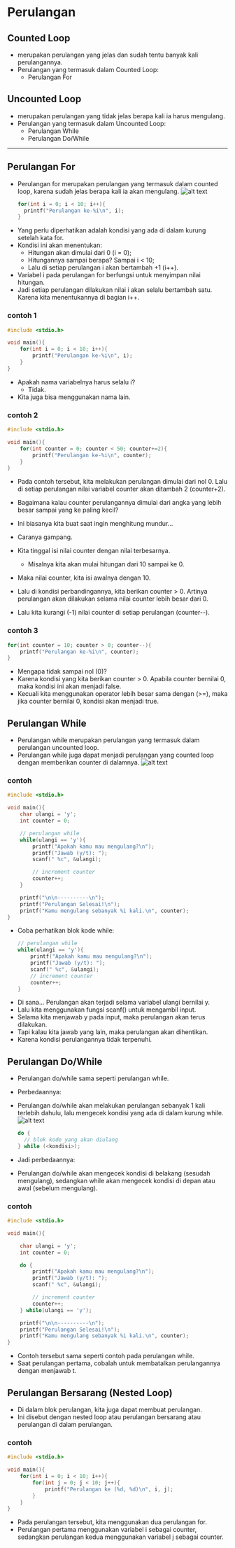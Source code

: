 # Perulangan
## Counted Loop
- merupakan perulangan yang jelas dan sudah tentu banyak kali perulangannya.
- Perulangan yang termasuk dalam Counted Loop:
  - Perulangan For

## Uncounted Loop
- merupakan perulangan yang tidak jelas berapa kali ia harus mengulang.
- Perulangan yang termasuk dalam Uncounted Loop:
  - Perulangan While
  - Perulangan Do/While

---
## Perulangan For
- Perulangan for merupakan perulangan yang termasuk dalam counted loop, karena sudah jelas berapa kali ia akan mengulang.
  ![alt text](docs/images/image-1.png)
  ```c
  for(int i = 0; i < 10; i++){
    printf("Perulangan ke-%i\n", i);
  }
  ```
- Yang perlu diperhatikan adalah kondisi yang ada di dalam kurung setelah kata for.
- Kondisi ini akan menentukan:
  - Hitungan akan dimulai dari 0 (i = 0);
  - Hitungannya sampai berapa? Sampai i < 10;
  - Lalu di setiap perulangan i akan bertambah +1 (i++).
- Variabel i pada perulangan for berfungsi untuk menyimpan nilai hitungan.
- Jadi setiap perulangan dilakukan nilai i akan selalu bertambah satu. Karena kita menentukannya di bagian i++.

### contoh 1
```c
#include <stdio.h>

void main(){
    for(int i = 0; i < 10; i++){
        printf("Perulangan ke-%i\n", i);
    }
}
```

- Apakah nama variabelnya harus selalu i?
  - Tidak.
- Kita juga bisa menggunakan nama lain.

### contoh 2
```c
#include <stdio.h>

void main(){
    for(int counter = 0; counter < 50; counter+=2){
        printf("Perulangan ke-%i\n", counter);
    }
}
```

- Pada contoh tersebut, kita melakukan perulangan dimulai dari nol 0. Lalu di setiap perulangan nilai variabel counter akan ditambah 2 (counter+2).

- Bagaimana kalau counter perulangannya dimulai dari angka yang lebih besar sampai yang ke paling kecil?
- Ini biasanya kita buat saat ingin menghitung mundur…
- Caranya gampang.
- Kita tinggal isi nilai counter dengan nilai terbesarnya.
  - Misalnya kita akan mulai hitungan dari 10 sampai ke 0.
- Maka nilai counter, kita isi awalnya dengan 10.
- Lalu di kondisi perbandingannya, kita berikan counter > 0. Artinya perulangan akan dilakukan selama nilai counter lebih besar dari 0.
- Lalu kita kurangi (-1) nilai counter di setiap perulangan (counter--).

### contoh 3
```c
for(int counter = 10; counter > 0; counter--){
    printf("Perulangan ke-%i\n", counter);
}
```

- Mengapa tidak sampai nol (0)?
- Karena kondisi yang kita berikan counter > 0. Apabila counter bernilai 0, maka kondisi ini akan menjadi false.
- Kecuali kita menggunakan operator lebih besar sama dengan (>=), maka jika counter bernilai 0, kondisi akan menjadi true.

## Perulangan While
- Perulangan while merupakan perulangan yang termasuk dalam perulangan uncounted loop.
- Perulangan while juga dapat menjadi perulangan yang counted loop dengan memberikan counter di dalamnya.
  ![alt text](docs/images/image-2.png)

### contoh
```c
#include <stdio.h>

void main(){
    char ulangi = 'y';
    int counter = 0;

    // perulangan while
    while(ulangi == 'y'){
        printf("Apakah kamu mau mengulang?\n");
        printf("Jawab (y/t): ");
        scanf(" %c", &ulangi);

        // increment counter
        counter++;
    }

    printf("\n\n----------\n");
    printf("Perulangan Selesai!\n");
    printf("Kamu mengulang sebanyak %i kali.\n", counter);
}
```

- Coba perhatikan blok kode while:
  ```c
  // perulangan while
  while(ulangi == 'y'){
      printf("Apakah kamu mau mengulang?\n");
      printf("Jawab (y/t): ");
      scanf(" %c", &ulangi);
      // increment counter
      counter++;
  }
  ```
- Di sana… Perulangan akan terjadi selama variabel ulangi bernilai y.
- Lalu kita menggunakan fungsi scanf() untuk mengambil input.
- Selama kita menjawab y pada input, maka perulangan akan terus dilakukan.
- Tapi kalau kita jawab yang lain, maka perulangan akan dihentikan.
- Karena kondisi perulangannya tidak terpenuhi.

## Perulangan Do/While
- Perulangan do/while sama seperti perulangan while.
- Perbedaannya:
- Perulangan do/while akan melakukan perulangan sebanyak 1 kali terlebih dahulu, lalu mengecek kondisi yang ada di dalam kurung while.
  ![alt text](docs/images/image-3.png)    
  ```c
  do {
    // blok kode yang akan diulang
  } while (<kondisi>);
  ```

- Jadi perbedaannya:
- Perulangan do/while akan mengecek kondisi di belakang (sesudah mengulang), sedangkan while akan mengecek kondisi di depan atau awal (sebelum mengulang).

### contoh
```c
#include <stdio.h>

void main(){

    char ulangi = 'y';
    int counter = 0;

    do {
        printf("Apakah kamu mau mengulang?\n");
        printf("Jawab (y/t): ");
        scanf(" %c", &ulangi);

        // increment counter
        counter++;
    } while(ulangi == 'y');

    printf("\n\n----------\n");
    printf("Perulangan Selesai!\n");
    printf("Kamu mengulang sebanyak %i kali.\n", counter);
}
```

- Contoh tersebut sama seperti contoh pada perulangan while.
- Saat perulangan pertama, cobalah untuk membatalkan perulangannya dengan menjawab t.

## Perulangan Bersarang (Nested Loop)
- Di dalam blok perulangan, kita juga dapat membuat perulangan.
- Ini disebut dengan nested loop atau perulangan bersarang atau perulangan di dalam perulangan.

### contoh
```c
#include <stdio.h>

void main(){
    for(int i = 0; i < 10; i++){
        for(int j = 0; j < 10; j++){
            printf("Perulangan ke (%d, %d)\n", i, j);
        }
    }
}
```

- Pada perulangan tersebut, kita menggunakan dua perulangan for.
- Perulangan pertama menggunakan variabel i sebagai counter, sedangkan perulangan kedua menggunakan variabel j sebagai counter.